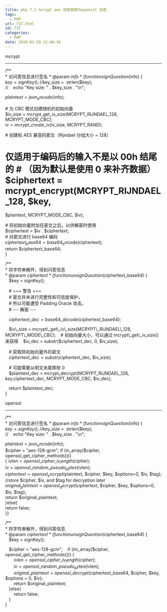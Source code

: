 ```yaml
---
title: php 7.1 mcrypt aes 加密替换为openssl 加密
tags:
  - PHP
url: 737.html
id: 737
categories:
  - PHP
date: 2018-01-29 12:48:56
---
```


mcrypt

* * *

/**  
 \* 对问答信息进行签名 \* @param $info  
 */function signQuestion($info) {  
 $key = signKey();  
//    $key_size =  strlen($key);  
//    echo "Key size: " . $key_size . "\\n";  
  
 $plaintext = json_encode($info);  
  
 \# 为 CBC 模式创建随机的初始向量  
 $iv_size = mcrypt\_get\_iv_size(MCRYPT\_RIJNDAEL\_128, MCRYPT\_MODE\_CBC);  
 $iv = mcrypt\_create\_iv($iv_size, MCRYPT_RAND);  
  
  
 \# 创建和 AES 兼容的密文（Rijndael 分组大小 = 128）  
 # 仅适用于编码后的输入不是以 00h 结尾的 # （因为默认是使用 0 来补齐数据） $ciphertext = mcrypt_encrypt(MCRYPT\_RIJNDAEL\_128, $key,  
 $plaintext, MCRYPT\_MODE\_CBC, $iv);  
  
 \# 将初始向量附加在密文之后，以供解密时使用  
 $ciphertext = $iv . $ciphertext;  
 \# 对密文进行 base64 编码  
 $ciphertext_base64 = base64_encode($ciphertext);  
 return $ciphertext_base64;  
}  
  
/**  
 \* 将字符串解开，得到问答信息  
 \* @param $ciphertext  
 */  
function unsignQuestion($ciphertext_base64) {  
    $key = signKey();  
  
  
    # === 警告 ===  
    # 密文并未进行完整性和可信度保护，  
    # 所以可能遭受 Padding Oracle 攻击。  
    # \-\-\- 解密 ---  
  
    $ciphertext\_dec = base64\_decode($ciphertext_base64);  
  
    $iv\_size = mcrypt\_get\_iv\_size(MCRYPT\_RIJNDAEL\_128, MCRYPT\_MODE\_CBC);  
    # 初始向量大小，可以通过 mcrypt\_get\_iv_size() 来获得  
    $iv\_dec = substr($ciphertext\_dec, 0, $iv_size);  
  
    # 获取除初始向量外的密文  
    $ciphertext\_dec = substr($ciphertext\_dec, $iv_size);  
  
    # 可能需要从明文末尾移除 0  
    $plaintext\_dec = mcrypt\_decrypt(MCRYPT\_RIJNDAEL\_128, $key,  
        $ciphertext\_dec, MCRYPT\_MODE\_CBC, $iv\_dec);  
  
    return $plaintext_dec;  
}  

  

  

  

openssl

* * *

/**  
 \* 对问答信息进行签名 \* @param $info  
 */function signQuestion($info) {  
 $key = signKey();  
//    $key_size =  strlen($key);  
//    echo "Key size: " . $key_size . "\\n";  
  
 $plaintext = json_encode($info);  
 $cipher = "aes-128-gcm";  
 if (in_array($cipher, openssl\_get\_cipher_methods()))  
 { $ivlen = openssl\_cipher\_iv_length($cipher);  
 $iv = openssl\_random\_pseudo_bytes($ivlen);  
 $ciphertext = openssl_encrypt($plaintext, $cipher, $key, $options=0, $iv, $tag);  
 //store $cipher, $iv, and $tag for decryption later  
 $original_plaintext = openssl_decrypt($ciphertext, $cipher, $key, $options=0, $iv, $tag);  
 return $original_plaintext;  
 }else{  
 return false;  
 }}  
  
/**  
 \* 将字符串解开，得到问答信息  
 \* @param $ciphertext  
 */  
function unsignQuestion($ciphertext_base64) {  
    $key = signKey();  
  
    $cipher = "aes-128-gcm";  
    if (in\_array($cipher, openssl\_get\_cipher\_methods())) {  
        $ivlen = openssl\_cipher\_iv_length($cipher);  
        $iv = openssl\_random\_pseudo_bytes($ivlen);  
        $original\_plaintext = openssl\_decrypt($ciphertext_base64, $cipher, $key, $options = 0, $iv);  
        return $original_plaintext;  
    }else{  
        return false;  
    }  
}